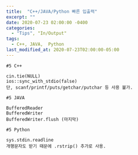 ```yaml
---
title:  "C++/JAVA/Python 빠른 입출력"
excerpt: ""
date: 2020-07-23 02:00:00 -0400
categories:
  - "Tips", "In/Output"
tags:
  - C++, JAVA,  Python
last_modified_at: 2020-07-23T02:00:00-05:00
---
```


`#5 C++`
```
cin.tie(NULL)
ios::sync_with_stdio(false)
단, scanf/printf/puts/getchar/putchar 등 사용 불가.
```

`#5 JAVA`
```
BufferedReader
BufferedWriter
BufferedWriter.flush (마지막)
```

`#5 Python`
```
sys.stdin.readline
개행문자도 받기 때문에 .rstrip() 추가로 사용.
```
